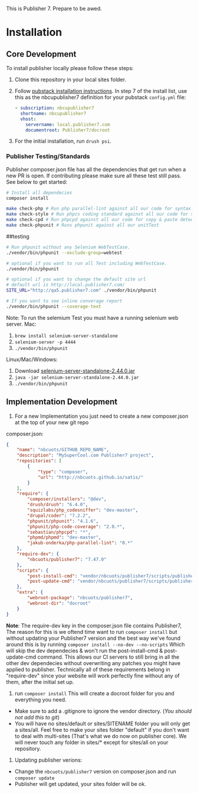 This is Publisher 7. Prepare to be awed.

# Installation

## Core Development

To install publisher locally please follow these steps:

1. Clone this repository in your local sites folder.
1. Follow [pubstack installation instructions](https://github.com/NBCUOTS/pubstack/blob/master/README.md). In step 7 of the install list, use this as the nbcupublisher7 definition for your pubstack `config.yml` file:

    ```yaml
    - subscription: nbcupublisher7
      shortname: nbcupublisher7
      vhost:
        servername: local.publisher7.com
        documentroot: Publisher7/docroot
    ```
1. For the initial installation, run ```drush psi```.

### Publisher Testing/Standards

Publisher composer.json file has all the dependencies that get run when a new PR is open. If contributing please make sure all these test still pass. See below to get started:

```bash
# Install all dependecies
composer install

make check-php # Run php parallel-lint against all our code for syntax checking
make check-style # Run phpcs coding standard against all our code for standard checking
make check-cpd # Run phpcpd against all our code for copy & paste detection
make check-phpunit # Runs phpunit against all our unitTest
```

##testing

```sh
# Run phpunit without any Selenium WebTestCase.
./vendor/bin/phpunit --exclude-group=webtest

# optional if you want to run all Test including WebTestCase.
./vendor/bin/phpunit

# optional if you want to change the default site url
# default url is http://local.publisher7.com/
SITE_URL="http://qa5.publisher7.com" ./vendor/bin/phpunit

# If you want to see inline converage report
./vendor/bin/phpunit --coverage-text
```

Note: To run the selemium Test you must have a running selenium web server.
 Mac:
 1. ```brew install selenium-server-standalone```
 1. ```selenium-server -p 4444```
 1. ```./vendor/bin/phpunit```

 Linux/Mac/Windows:
 1. Download [selenium-server-standalone-2.44.0.jar](http://selenium-release.storage.googleapis.com/2.44/selenium-server-standalone-2.44.0.jar)
 1. ```java -jar selenium-server-standalone-2.44.0.jar```
 1. ```./vendor/bin/phpunit```


## Implementation Development
1. For a new Implementation you just need to create a new composer.json at the top of your new git repo

composer.json:
```json
{
    "name": "nbcuots/GITHUB_REPO_NAME",
    "description": "MySuperCool.com Publisher7 project",
    "repositories": [
        {
            "type": "composer",
            "url": "http://nbcuots.github.io/satis/"
        }
    ],
    "require": {
        "composer/installers": "@dev",
        "drush/drush": "6.4.0",
        "squizlabs/php_codesniffer": "dev-master",
        "drupal/coder": "7.2.2",
        "phpunit/phpunit": "4.1.6",
        "phpunit/php-code-coverage": "2.0.*",
        "sebastian/phpcpd": "*",
        "phpmd/phpmd": "dev-master",
        "jakub-onderka/php-parallel-lint": "0.*"
    },
    "require-dev": {
        "nbcuots/publisher7": "7.47.0"
    },
    "scripts": {
        "post-install-cmd": "vendor/nbcuots/publisher7/scripts/publisher-install",
        "post-update-cmd": "vendor/nbcuots/publisher7/scripts/publisher-install"
    },
    "extra": {
        "webroot-package": "nbcuots/publisher7",
        "webroot-dir": "docroot"
    }
}
```
**Note**: The require-dev key in the composer.json file contains Publisher7, The reason for this is we oftend time want to run ```composer install``` but without updating your Publisher7 version and the best way we've found around this is by running ```composer install --no-dev --no-scripts``` Which will skip the dev dependecies & won't run the post-install-cmd & post-update-cmd command. This allows our CI servers to still bring in all the other dev dependecies without overwriting any patches you might have applied to publisher. Technically all of these requirements belong in "require-dev" since your website will work perfectly fine without any of them, after the initial set up.



1. run ```composer install```
 This will create a docroot folder for you and everything you need.
 - Make sure to add a .gitignore to ignore the vendor directory. (*You should not add this to git*)
 - You will have no sites/default or sites/SITENAME folder you will only get a sites/all. Feel free to make your sites folder "default" if you don't want to deal with multi-sites (That's what we do now on publisher core). We will never touch any folder in sites/* except for sites/all on your repository.

1. Updating publisher verions:
 - Change the ```nbcuots/publisher7``` version on composer.json and run ```composer update```
 - Publisher will get updated, your sites folder will be ok.
